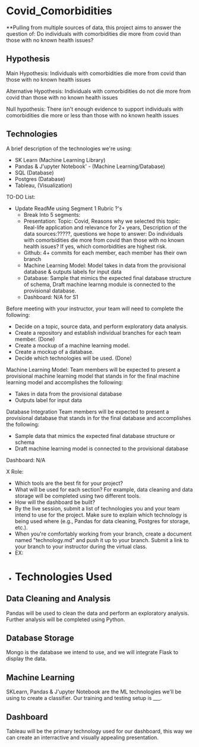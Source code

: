 # Covid_Comorbidities

**Pulling from multiple sources of data, this project aims to answer the question of:
Do individuals with comorbidities die more from covid than those with no known health issues?

## Hypothesis
Main Hypothesis: Individuals with comorbidities die more from covid than those with no known health issues

Alternative Hypothesis: Individuals with comorbidities do not die more from covid than those with no known health issues

Null hypothesis: There isn't enough evidence to support individuals with comorbidities die more or less than those with no known health issues

## Technologies
A brief description of the technologies we're using: 
- SK Learn (Machine Learning Library)
- Pandas & J'upyter Notebook' - (Machine Learning/Database)
- SQL (Database)
- Postgres (Database)
- Tableau, (Visualization)

TO-DO List:
- Update ReadMe using Segment 1 Rubric ?'s
  - Break Into 5 segments: 
  - Presentation: Topic: Covid, Reasons why we selected this topic: Real-life application and relevance for 2+ years, Description of the data sources:?????, questions     we hope to answer: Do individuals with comorbidities die more from covid than those with no known health issues? If yes, which comorbidities are highest risk.
  - Github: 4+ commits for each member, each member has their own branch
  - Machine Learning Model: Model takes in data from the provisional database & outputs labels for input data
  - Database: Sample that mimics the expected final database structure of schema, Draft machine learnng module is connected to the provisional database.
  - Dashboard: N/A for S1

Before meeting with your instructor, your team will need to complete the following:
- Decide on a topic, source data, and perform exploratory data analysis.
- Create a repository and establish individual branches for each team member. (Done)
- Create a mockup of a machine learning model.
- Create a mockup of a database.
- Decide which technologies will be used. (Done)

Machine Learning Model:
Team members will be expected to present a provisional machine learning model that stands in for the final machine learning model and accomplishes the following:
- Takes in data from the provisional database
- Outputs label for input data

Database Integration
Team members will be expected to present a provisional database that stands in for the final database and accomplishes the following:
- Sample data that mimics the expected final database structure or schema
- Draft machine learning model is connected to the provisional database

Dashboard:
N/A

X Role:
-  Which tools are the best fit for your project?
-  What will be used for each section? For example, data cleaning and data storage will be completed using two different tools.
-  How will the dashboard be built?
-  By the live session, submit a list of technologies you and your team intend to use for the project. Make sure to explain which technology is being used where (e.g., Pandas for data cleaning, Postgres for storage, etc.).
-  When you're comfortably working from your branch, create a document named "technology.md" and push it up to your branch. Submit a link to your branch to your instructor during the virtual class.
-  EX: 
-  # Technologies Used
## Data Cleaning and Analysis
Pandas will be used to clean the data and perform an exploratory analysis. Further analysis will be completed using Python.

## Database Storage
Mongo is the database we intend to use, and we will integrate Flask to display the data.

## Machine Learning
SKLearn, Pandas & J'upyter Notebook are the ML technologies we'll be using to create a classifier. Our training and testing setup is ___. 

## Dashboard
Tableau will be the primary technology used for our dashboard, this way we can create an interractive and visually appealing presentation. 
